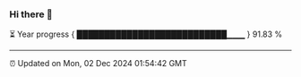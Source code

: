 ### Hi there 👋

⏳ Year progress { ███████████████████████████▁▁▁ } 91.83 %

---

⏰ Updated on Mon, 02 Dec 2024 01:54:42 GMT


